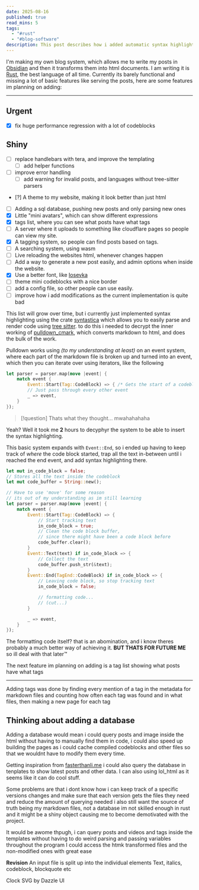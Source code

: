 ```yaml
---
date: 2025-08-16
published: true
read_mins: 5
tags:
  - "#rust"
  - "#blog-software"
description: This post describes how i added automatic syntax highlighting to my blog, and the future stuff i will add
---
```


I'm making my own blog system, which allows me to write my posts in [Obsidian](https://obsidian.md) and then it transforms them into html documents. I am writing it is [Rust](https://www.rust-lang.org/), the best language of all time. Currently its barely functional and missing a lot of basic features like serving the posts, here are some features im planning on adding:

---

## Urgent

- [x] fix huge performance regression with a lot of codeblocks

## Shiny

- [ ] replace handlebars with tera, and improve the templating
  - [ ] add helper functions
- [ ] improve error handling
  - [ ] add warning for invalid posts, and languages without tree-sitter parsers
- [?] A theme to my website, making it look better than just html
- [ ] Adding a sql database, pushing new posts and only parsing new ones
- [x] Little "mini avatars", which can show different expressions
- [x] tags list, where you can see what posts have what tags
- [ ] A server where it uploads to something like cloudflare pages so people can view my site.
- [x] A tagging system, so people can find posts based on tags.
- [ ] A searching system, using wasm
- [ ] Live reloading the websites html, whenever changes happen
- [ ] Add a way to generate a new post easily, and admin options when inside the website.
- [x] Use a better font, like [Iosevka](https://github.com/be5invis/Iosevka)
- [ ] theme mini codeblocks with a nice border
- [ ] add a config file, so other people can use easily.
- [ ] improve how i add modifications as the current implementation is quite bad

This list will grow over time, but i currently just implemented syntax highlighting using the crate [syntastica](https://crates.io/crates/syntastica) which allows you to easily parse and render code using [tree sitter](https://tree-sitter.github.io/tree-sitter/). to do this i needed to decrypt the inner working of [pulldown_cmark](https://crates.io/crates/pulldown_cmark), which converts markdown to html, and does the bulk of the work.

Pulldown works using _(to my understanding at least)_ on an event system, where each part of the markdown file is broken up and turned into an event, which then you can iterate over using iterators, like the following

```rust
let parser = parser.map(move |event| {
	match event {
		Event::Start(Tag::CodeBlock) => { /* Gets the start of a codeblock */ }
		// Just pass through every other event
		_ => event,
	}
});
```

> [!question]
> Thats what they thought... mwahahahaha

Yeah? Well it took me **2** hours to decyphyr the system to be able to insert the syntax highlighting.

This basic system expands with `Event::End`, so i ended up having to keep track of _where_ the code block started, trap all the text in-between until i reached the end event, and add syntax highlighting there.

```rust
let mut in_code_block = false;
// Stores all the text inside the codeblock
let mut code_buffer = String::new();

// Have to use 'move' for some reason
// its out of my understanding as im still learning
let parser = parser.map(move |event| {
	match event {
		Event::Start(Tag::CodeBlock) => {
			// Start tracking text
			in_code_block = true;
			// Clean the code block buffer,
			// since there might have been a code block before
			code_buffer.clear();
		}
		Event::Text(text) if in_code_block => {
			// Collect the text
			code_buffer.push_str(&text);
		}
		Event::End(TagEnd::CodeBlock) if in_code_block => {
			// Leaving code block, so stop tracking text
			in_code_block = false;

			// formatting code...
			// (cut...)
		}

		_ => event,
	}
});
```

The formatting code itself? that is an abomination, and i know theres probably a much better way of achieving it. **BUT THATS FOR FUTURE ME** so ill deal with that later™

The next feature im planning on adding is a tag list showing what posts have what tags

---

Adding tags was done by finding every mention of a tag in the metadata for markdown files and counting how often each tag was found and in what files, then making a new page for each tag

## Thinking about adding a database

Adding a database would mean i could query posts and image inside the html without having to manually find them in code, i could also speed up building the pages as i could cache compiled codeblocks and other files so that we wouldnt have to modify them every time.

Getting inspiration from [fasterthanli.me](https://fasterthanli.me) i could also query the database in tenplates to show latest posts and other data.
I can also using lol_html as it seems like it can do cool stuff.

Some problems are that i dont know how i can keep track of a specific versions changes and make sure that each version gets the files they need and reduce the amount of querying needed
i also still want the source of truth being my markdown files, not a database
im not skilled enough in rust and it might be a shiny object causing me to become demotivated with the project.

It would be awome thpugh, i can query posts and videos and tags inside the templates without having to do weird parsing and passing variables throughout the program
I could access the htmk transformed files and the non-modified ones with great ease

**Revision**
An input file is split up into the individual elements
Text, italics, codeblock, blockquote etc

Clock SVG by Dazzle UI
